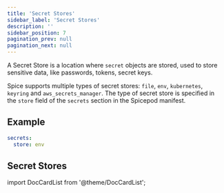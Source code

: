 ```yaml
---
title: 'Secret Stores'
sidebar_label: 'Secret Stores'
description: ''
sidebar_position: 7
pagination_prev: null
pagination_next: null
---
```


A Secret Store is a location where `secret` objects are stored, used to store sensitive data, like passwords, tokens, secret keys.

Spice supports multiple types of secret stores: `file`, `env`, `kubernetes`, `keyring` and `aws_secrets_manager`. The type of secret store is specified in the `store` field of the `secrets` section in the Spicepod manifest.

## Example

```yaml
secrets:
  store: env
```

## Secret Stores

import DocCardList from '@theme/DocCardList';

<DocCardList />